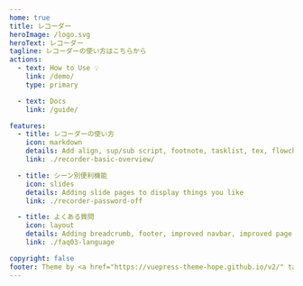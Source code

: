 ```yaml
---
home: true
title: レコーダー
heroImage: /logo.svg
heroText: レコーダー
tagline: レコーダーの使い方はこちらから
actions:
  - text: How to Use 💡
    link: /demo/
    type: primary

  - text: Docs
    link: /guide/

features:
  - title: レコーダーの使い方
    icon: markdown
    details: Add align, sup/sub script, footnote, tasklist, tex, flowchart, diagram, mark and presentation support in markdown
    link: ./recorder-basic-overview/

  - title: シーン別便利機能
    icon: slides
    details: Adding slide pages to display things you like
    link: ./recorder-password-off

  - title: よくある質問
    icon: layout
    details: Adding breadcrumb, footer, improved navbar, improved page nav and etc.
    link: ./faq03-language

copyright: false
footer: Theme by <a href="https://vuepress-theme-hope.github.io/v2/" target="_blank">VuePress Theme Hope</a> | MIT Licensed, Copyright © 2019-present Mr.Hope
---
```

